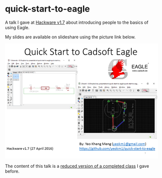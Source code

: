 # quick-start-to-eagle
A talk I gave at [Hackware v1.7](https://www.facebook.com/events/180525638991544/) about introducing people to the basics of using Eagle.

My slides are available on slideshare using the picture link below.

[![My slides on slideshare](images/first-slide.png)](http://www.slideshare.net/yeokm1/quick-start-to-cadsoft-eagle)


The content of this talk is a [reduced version of a completed class](https://github.com/yeokm1/intro-to-pcb-design-eagle) I gave before.

